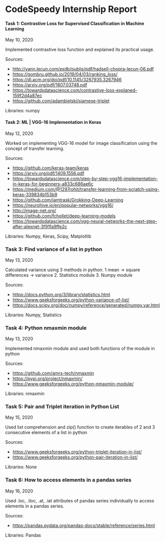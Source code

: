 # CodeSpeedy Internship Report

#### Task 1: Contrastive Loss for Supervised Classification in Machine Learning

May 10, 2020

Implemented contrastive loss function and explained its practical usage.

Sources:

* http://yann.lecun.com/exdb/publis/pdf/hadsell-chopra-lecun-06.pdf
* https://gombru.github.io/2019/04/03/ranking_loss/
* https://dl.acm.org/doi/pdf/10.1145/3267935.3267946
* https://arxiv.org/pdf/1807.03748.pdf
* https://towardsdatascience.com/contrastive-loss-explaned-159f2d4a87ec
* https://github.com/adambielski/siamese-triplet


Libraries: numpy


#### Task 2: ML | VGG-16 Implementation in Keras

May 12, 2020

Worked on implementing VGG-16 model for image classification using the concept of transfer learning.

Sources:

* https://github.com/keras-team/keras
* https://arxiv.org/pdf/1409.1556.pdf
* https://towardsdatascience.com/step-by-step-vgg16-implementation-in-keras-for-beginners-a833c686ae6c
* https://medium.com/@1297rohit/transfer-learning-from-scratch-using-keras-339834b153b9
* https://github.com/iamtrask/Grokking-Deep-Learning
* https://neurohive.io/en/popular-networks/vgg16/
* http://image-net.org/
* https://github.com/fchollet/deep-learning-models
* https://towardsdatascience.com/vgg-neural-networks-the-next-step-after-alexnet-3f91fa9ffe2c

Libraries: Numpy, Keras, Scipy, Matplotlib

### Task 3: Find variance of a list in python

May 13, 2020

Calculated variance using 3 methods in python. 1 mean -> square differences -> variance
2. Statistics module 3. Numpy module

Sources:

* https://docs.python.org/3/library/statistics.html
* https://www.geeksforgeeks.org/python-variance-of-list/
* https://docs.scipy.org/doc/numpy/reference/generated/numpy.var.html

Libraries: Numpy, Statistics

### Task 4: Python nmaxmin module

May 13, 2020

Implemented nmaxmin module and used both functions of the module in python

Sources:
* https://github.com/amrs-tech/nmaxmin
* https://pypi.org/project/nmaxmin/
* https://www.geeksforgeeks.org/python-nmaxmin-module/

Libraries: nmaxmin

### Task 5: Pair and Triplet iteration in Python List

May 15, 2020

Used list comprehension and zip() function to create iterables of 2 and 3 consecutive elements of a list in python

Sources:

* https://www.geeksforgeeks.org/python-triplet-iteration-in-list/
* https://www.geeksforgeeks.org/python-pair-iteration-in-list/

Libraries: None

### Task 6: How to access elements in a pandas series

May 16, 2020

Used .loc, .iloc, .at, .iat attributes of pandas series individually to access elements in a pandas series.

Sources:

* https://pandas.pydata.org/pandas-docs/stable/reference/series.html

Libraries: Pandas




